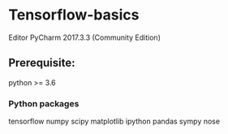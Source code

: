 # Tensorflow-basics

Editor PyCharm 2017.3.3 (Community Edition)

## Prerequisite:

python >= 3.6 

### Python packages
tensorflow
numpy
scipy
matplotlib
ipython
pandas
sympy
nose
